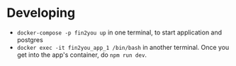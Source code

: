 # Developing
- `docker-compose -p fin2you up` in one terminal, to start application and postgres
- `docker exec -it fin2you_app_1 /bin/bash` in another terminal. Once you get into the app's container, do `npm run dev`.